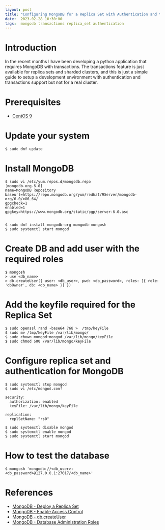 ```yaml
---
layout: post
title: "Configuring MongoDB for a Replica Set with Authentication and transactions support"
date:  2023-02-28 10:30:00
tags:  mongodb transactions replica_set authentication 
---
```


# Introduction

In the recent months I have been developing a python application that requires MongoDB 
with transactions. The transactions feature is just available for replica sets and sharded clusters, 
and this is just a simple guide to setup a development environment with authentication and 
transactions support but not for a real cluster.

# Prerequisites

* [CentOS 9](https://centos.org/stream9/)

# Update your system
```
$ sudo dnf update
```

# Install MongoDB
```
$ sudo vi /etc/yum.repos.d/mongodb.repo
[mongodb-org-6.0] 
name=MongoDB Repository
baseurl=https://repo.mongodb.org/yum/redhat/9Server/mongodb-org/6.0/x86_64/
gpgcheck=1
enabled=1
gpgkey=https://www.mongodb.org/static/pgp/server-6.0.asc


$ sudo dnf install mongodb-org mongodb-mongosh
$ sudo systemctl start mongod
```

# Create DB and add user with the required roles
```
$ mongosh
> use <db_name>
> db.createUser({ user: <db_user>, pwd: <db_password>, roles: [{ role: 'dbOwner', db: <db_name> }] })
```

# Add the keyfile required for the Replica Set
```
$ sudo openssl rand -base64 768 >  /tmp/keyFile
$ sudo mv /tmp/keyFile /var/lib/mongo/
$ sudo chown mongod:mongod /var/lib/mongo/keyFile 
$ sudo chmod 600 /var/lib/mongo/keyFile

```

# Configure replica set and authentication for MongoDB
```
$ sudo systemctl stop mongod
$ sudo vi /etc/mongod.conf

security:
  authorization: enabled
  keyFile: /var/lib/mongo/keyFile

replication:
  replSetName: "rs0"

$ sudo systemctl disable mongod
$ sudo systemctl enable mongod
$ sudo systemctl start mongod
```

# How to test the database
```
$ mongosh 'mongodb://<db_user>:<db_password>@127.0.0.1:27017/<db_name>'
```

# References

* [MongoDB - Deploy a Replica Set](https://www.mongodb.com/docs/manual/tutorial/deploy-replica-set/)
* [MongoDB - Enable Access Control](https://www.mongodb.com/docs/manual/tutorial/enable-authentication/)
* [MongoDB - db.createUser](https://www.mongodb.com/docs/manual/reference/method/db.createUser/)
* [MongoDB - Database Administration Roles](https://www.mongodb.com/docs/manual/reference/built-in-roles/#database-administration-roles)